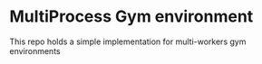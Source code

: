 # MultiProcess Gym environment 

This repo holds a simple implementation for multi-workers gym environments  
